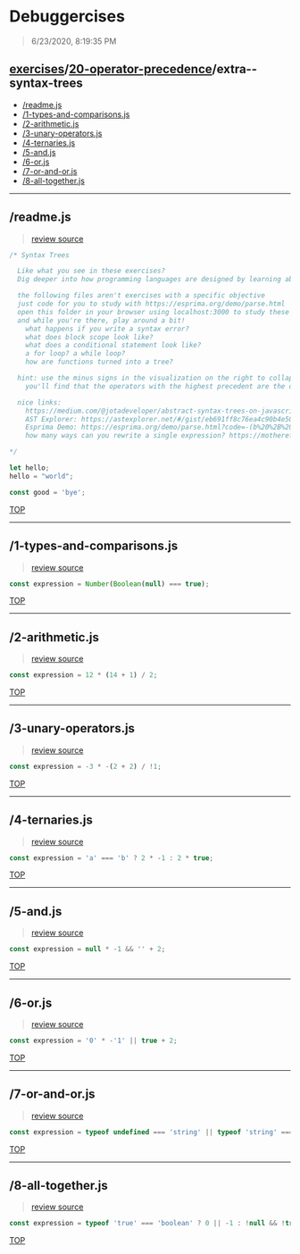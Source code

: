 # Debuggercises 

> 6/23/2020, 8:19:35 PM 

## [exercises](../../README.md)/[20-operator-precedence](../README.md)/extra--syntax-trees 

- [/readme.js](#readmejs)  
- [/1-types-and-comparisons.js](#1-types-and-comparisonsjs)  
- [/2-arithmetic.js](#2-arithmeticjs)  
- [/3-unary-operators.js](#3-unary-operatorsjs)  
- [/4-ternaries.js](#4-ternariesjs)  
- [/5-and.js](#5-andjs)  
- [/6-or.js](#6-orjs)  
- [/7-or-and-or.js](#7-or-and-orjs)  
- [/8-all-together.js](#8-all-togetherjs)  
---

## /readme.js 

>  
>
> [review source](../../../exercises/20-operator-precedence/extra--syntax-trees/readme.js)

```js
/* Syntax Trees

  Like what you see in these exercises?
  Dig deeper into how programming languages are designed by learning about

  the following files aren't exercises with a specific objective
  just code for you to study with https://esprima.org/demo/parse.html
  open this folder in your browser using localhost:3000 to study these files in esprima
  and while you're there, play around a bit!
    what happens if you write a syntax error?
    what does block scope look like?
    what does a conditional statement look like?
    a for loop? a while loop?
    how are functions turned into a tree?

  hint: use the minus signs in the visualization on the right to collapse and explore
    you'll find that the operators with the highest precedent are the deepest nested!

  nice links:
    https://medium.com/@jotadeveloper/abstract-syntax-trees-on-javascript-534e33361fc7
    AST Explorer: https://astexplorer.net/#/gist/eb691ff8c76ea4c90b4e50f4b0316c3c/4e8c8778fcb805b3749ef89ba9fe5e624dd2f7dc
    Esprima Demo: https://esprima.org/demo/parse.html?code=-(b%20%2B%20b)%20%2F%20!a%3B
    how many ways can you rewrite a single expression? https://mothereff.in/operator-precedence

*/

let hello;
hello = "world";

const good = 'bye';

```

[TOP](#debuggercises)

---

## /1-types-and-comparisons.js 

>  
>
> [review source](../../../exercises/20-operator-precedence/extra--syntax-trees/1-types-and-comparisons.js)

```js
const expression = Number(Boolean(null) === true);

```

[TOP](#debuggercises)

---

## /2-arithmetic.js 

>  
>
> [review source](../../../exercises/20-operator-precedence/extra--syntax-trees/2-arithmetic.js)

```js
const expression = 12 * (14 + 1) / 2;

```

[TOP](#debuggercises)

---

## /3-unary-operators.js 

>  
>
> [review source](../../../exercises/20-operator-precedence/extra--syntax-trees/3-unary-operators.js)

```js
const expression = -3 * -(2 + 2) / !1;

```

[TOP](#debuggercises)

---

## /4-ternaries.js 

>  
>
> [review source](../../../exercises/20-operator-precedence/extra--syntax-trees/4-ternaries.js)

```js
const expression = 'a' === 'b' ? 2 * -1 : 2 * true;

```

[TOP](#debuggercises)

---

## /5-and.js 

>  
>
> [review source](../../../exercises/20-operator-precedence/extra--syntax-trees/5-and.js)

```js
const expression = null * -1 && '' + 2;

```

[TOP](#debuggercises)

---

## /6-or.js 

>  
>
> [review source](../../../exercises/20-operator-precedence/extra--syntax-trees/6-or.js)

```js
const expression = '0' * -'1' || true + 2;

```

[TOP](#debuggercises)

---

## /7-or-and-or.js 

>  
>
> [review source](../../../exercises/20-operator-precedence/extra--syntax-trees/7-or-and-or.js)

```js
const expression = typeof undefined === 'string' || typeof 'string' === 'string' && 1000 !== 1e3;

```

[TOP](#debuggercises)

---

## /8-all-together.js 

>  
>
> [review source](../../../exercises/20-operator-precedence/extra--syntax-trees/8-all-together.js)

```js
const expression = typeof 'true' === 'boolean' ? 0 || -1 : !null && !true;

```

[TOP](#debuggercises)

